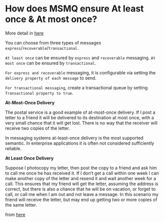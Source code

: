 # How does MSMQ ensure At least once & At most once?

More detail in [here](http://www.4guysfromrolla.com/webtech/041300-1.4.shtml)

You can choose from three types of messages `express`/`recoverable`/`transactional`. 

`At least once` can be ensured by `express` and `recoverable` messaging. `At most once` can be ensured by `transactional`. 

`For express and recoverable` messaging, it is configurable via setting the `delivery property of each message` to send. 

`For transactional messaging`, create a transactional queue by setting `Transactional property to true`. 

  **At-Most-Once Delivery**
  
  The postal service is a good example of at-most-once delivery. If I post a letter to a friend it will be delivered to its destination at most once, with a very small chance that it will get lost. There is no way that the receiver will receive two copies of the letter.
  
  In messaging systems at-least-once delivery is the most supported semantic. In enterprise applications it is often not considered sufficiently reliable.
  
  **At Least Once Delivery**
  
  Suppose I photocopy my letter, then post the copy to a friend and ask him to call me once he has received it. If I don’t get a call within one week I can make another copy of the letter and resend it and wait another week for a call. This ensures that my friend will get the letter, assuming the address is correct, but there is also a chance that he will be on vacation, or forget to call, or call me when I am out and not leave a message. In this scenario my friend will receive the letter, but may end up getting two or more copies of the same letter.
  
  from [here](http://www.cloudcasts.net/devguide/Default.aspx?id=12006)
